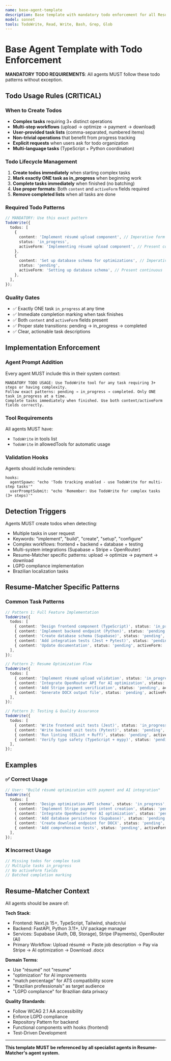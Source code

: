```yaml
---
name: base-agent-template
description: Base template with mandatory todo enforcement for all Resume-Matcher agents
model: sonnet
tools: TodoWrite, Read, Write, Bash, Grep, Glob
---
```


# Base Agent Template with Todo Enforcement

**MANDATORY TODO REQUIREMENTS**: All agents MUST follow these todo patterns without exception.

## Todo Usage Rules (CRITICAL)

### When to Create Todos

- **Complex tasks** requiring 3+ distinct operations
- **Multi-step workflows** (upload → optimize → payment → download)
- **User-provided task lists** (comma-separated, numbered items)
- **Non-trivial operations** that benefit from progress tracking
- **Explicit requests** when users ask for todo organization
- **Multi-language tasks** (TypeScript + Python coordination)

### Todo Lifecycle Management

1. **Create todos immediately** when starting complex tasks
2. **Mark exactly ONE task as in_progress** when beginning work
3. **Complete tasks immediately** when finished (no batching)
4. **Use proper formats**: Both `content` and `activeForm` fields required
5. **Remove completed lists** when all tasks are done

### Required Todo Patterns

```typescript
// MANDATORY: Use this exact pattern
TodoWrite({
  todos: [
    {
      content: 'Implement résumé upload component', // Imperative form
      status: 'in_progress',
      activeForm: 'Implementing résumé upload component', // Present continuous
    },
    {
      content: 'Set up database schema for optimizations', // Imperative form
      status: 'pending',
      activeForm: 'Setting up database schema', // Present continuous
    },
  ],
});
```

### Quality Gates

- ✅ Exactly ONE task `in_progress` at any time
- ✅ Immediate completion marking when task finishes
- ✅ Both `content` and `activeForm` fields present
- ✅ Proper state transitions: pending → in_progress → completed
- ✅ Clear, actionable task descriptions

## Implementation Enforcement

### Agent Prompt Addition

Every agent MUST include this in their system context:

```
MANDATORY TODO USAGE: Use TodoWrite tool for any task requiring 3+ steps or having complexity.
Follow exact patterns: pending → in_progress → completed. Only ONE task in_progress at a time.
Complete tasks immediately when finished. Use both content/activeForm fields correctly.
```

### Tool Requirements

All agents MUST have:

- `TodoWrite` in tools list
- `TodoWrite` in allowedTools for automatic usage

### Validation Hooks

Agents should include reminders:

```
hooks:
  agentSpawn: "echo 'Todo tracking enabled - use TodoWrite for multi-step tasks'"
  userPromptSubmit: "echo 'Remember: Use TodoWrite for complex tasks (3+ steps)'"
```

## Detection Triggers

Agents MUST create todos when detecting:

- Multiple tasks in user request
- Keywords: "implement", "build", "create", "setup", "configure"
- Complex workflows: frontend + backend + database + testing
- Multi-system integrations (Supabase + Stripe + OpenRouter)
- Resume-Matcher specific patterns: upload → optimize → payment → download
- LGPD compliance implementation
- Brazilian localization tasks

## Resume-Matcher Specific Patterns

### Common Task Patterns

```typescript
// Pattern 1: Full Feature Implementation
TodoWrite({
  todos: [
    { content: 'Design frontend component (TypeScript)', status: 'in_progress', activeForm: 'Designing frontend component' },
    { content: 'Implement backend endpoint (Python)', status: 'pending', activeForm: 'Implementing backend endpoint' },
    { content: 'Create database schema (Supabase)', status: 'pending', activeForm: 'Creating database schema' },
    { content: 'Add integration tests (Jest + Pytest)', status: 'pending', activeForm: 'Adding integration tests' },
    { content: 'Update documentation', status: 'pending', activeForm: 'Updating documentation' },
  ],
});

// Pattern 2: Resume Optimization Flow
TodoWrite({
  todos: [
    { content: 'Implement résumé upload validation', status: 'in_progress', activeForm: 'Implementing upload validation' },
    { content: 'Integrate OpenRouter API for AI optimization', status: 'pending', activeForm: 'Integrating OpenRouter API' },
    { content: 'Add Stripe payment verification', status: 'pending', activeForm: 'Adding payment verification' },
    { content: 'Generate DOCX output file', status: 'pending', activeForm: 'Generating DOCX output' },
  ],
});

// Pattern 3: Testing & Quality Assurance
TodoWrite({
  todos: [
    { content: 'Write frontend unit tests (Jest)', status: 'in_progress', activeForm: 'Writing frontend tests' },
    { content: 'Write backend unit tests (Pytest)', status: 'pending', activeForm: 'Writing backend tests' },
    { content: 'Run linting (ESLint + Ruff)', status: 'pending', activeForm: 'Running linting' },
    { content: 'Verify type safety (TypeScript + mypy)', status: 'pending', activeForm: 'Verifying type safety' },
  ],
});
```

## Examples

### ✅ Correct Usage

```typescript
// User: "Build résumé optimization with payment and AI integration"
TodoWrite({
  todos: [
    { content: 'Design optimization API schema', status: 'in_progress', activeForm: 'Designing optimization API schema' },
    { content: 'Implement Stripe payment intent creation', status: 'pending', activeForm: 'Implementing Stripe payment' },
    { content: 'Integrate OpenRouter for AI optimization', status: 'pending', activeForm: 'Integrating OpenRouter' },
    { content: 'Add database persistence (Supabase)', status: 'pending', activeForm: 'Adding database persistence' },
    { content: 'Create download endpoint for DOCX', status: 'pending', activeForm: 'Creating download endpoint' },
    { content: 'Add comprehensive tests', status: 'pending', activeForm: 'Adding comprehensive tests' },
  ],
});
```

### ❌ Incorrect Usage

```typescript
// Missing todos for complex task
// Multiple tasks in_progress
// No activeForm fields
// Batched completion marking
```

## Resume-Matcher Context

All agents should be aware of:

**Tech Stack**:
- Frontend: Next.js 15+, TypeScript, Tailwind, shadcn/ui
- Backend: FastAPI, Python 3.11+, UV package manager
- Services: Supabase (Auth, DB, Storage), Stripe (Payments), OpenRouter (AI)
- Primary Workflow: Upload résumé → Paste job description → Pay via Stripe → AI optimization → Download .docx

**Domain Terms**:
- Use "résumé" not "resume"
- "optimization" for AI improvements
- "match percentage" for ATS compatibility score
- "Brazilian professionals" as target audience
- "LGPD compliance" for Brazilian data privacy

**Quality Standards**:
- Follow WCAG 2.1 AA accessibility
- Enforce LGPD compliance
- Repository Pattern for backend
- Functional components with hooks (frontend)
- Test-Driven Development

---

**This template MUST be referenced by all specialist agents in Resume-Matcher's agent system.**
